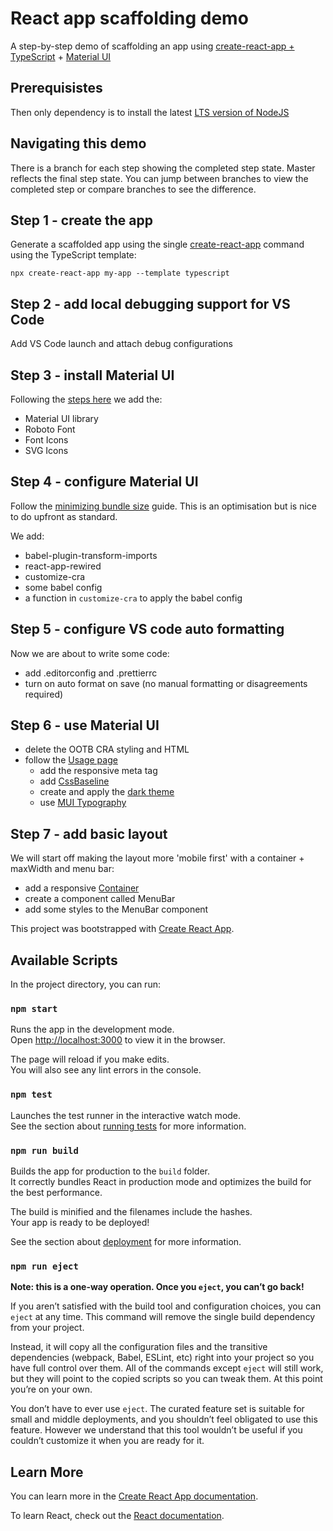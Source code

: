 # React app scaffolding demo

A step-by-step demo of scaffolding an app using [create-react-app + TypeScript](https://create-react-app.dev/docs/adding-typescript/#installation) + [Material UI](https://material-ui.com/)

## Prerequisistes

Then only dependency is to install the latest [LTS version of NodeJS](https://nodejs.org/en/download/)

## Navigating this demo

There is a branch for each step showing the completed step state. Master reflects the final step state. You can jump between branches to view the completed step or compare branches to see the difference.

## Step 1 - create the app

Generate a scaffolded app using the single [create-react-app](https://create-react-app.dev/) command using the TypeScript template:

```
npx create-react-app my-app --template typescript
```

## Step 2 - add local debugging support for VS Code

Add VS Code launch and attach debug configurations

## Step 3 - install Material UI

Following the [steps here](https://material-ui.com/getting-started/installation/) we add the:

- Material UI library
- Roboto Font
- Font Icons
- SVG Icons

## Step 4 - configure Material UI

Follow the [minimizing bundle size](https://material-ui.com/guides/minimizing-bundle-size/#when-and-how-to-use-tree-shaking) guide. This is an optimisation but is nice to do upfront as standard.

We add:

- babel-plugin-transform-imports
- react-app-rewired
- customize-cra
- some babel config
- a function in `customize-cra` to apply the babel config

## Step 5 - configure VS code auto formatting

Now we are about to write some code:

- add .editorconfig and .prettierrc
- turn on auto format on save (no manual formatting or disagreements required)

## Step 6 - use Material UI

- delete the OOTB CRA styling and HTML
- follow the [Usage page](https://material-ui.com/getting-started/usage/)
  - add the responsive meta tag
  - add [CssBaseline](https://material-ui.com/components/css-baseline/)
  - create and apply the [dark theme](https://material-ui.com/customization/theming/)
  - use [MUI Typography](https://material-ui.com/components/typography/)

## Step 7 - add basic layout

We will start off making the layout more 'mobile first' with a container + maxWidth and menu bar:

- add a responsive [Container](https://material-ui.com/components/container/)
- create a component called MenuBar
- add some styles to the MenuBar component

This project was bootstrapped with [Create React App](https://github.com/facebook/create-react-app).

## Available Scripts

In the project directory, you can run:

### `npm start`

Runs the app in the development mode.<br />
Open [http://localhost:3000](http://localhost:3000) to view it in the browser.

The page will reload if you make edits.<br />
You will also see any lint errors in the console.

### `npm test`

Launches the test runner in the interactive watch mode.<br />
See the section about [running tests](https://facebook.github.io/create-react-app/docs/running-tests) for more information.

### `npm run build`

Builds the app for production to the `build` folder.<br />
It correctly bundles React in production mode and optimizes the build for the best performance.

The build is minified and the filenames include the hashes.<br />
Your app is ready to be deployed!

See the section about [deployment](https://facebook.github.io/create-react-app/docs/deployment) for more information.

### `npm run eject`

**Note: this is a one-way operation. Once you `eject`, you can’t go back!**

If you aren’t satisfied with the build tool and configuration choices, you can `eject` at any time. This command will remove the single build dependency from your project.

Instead, it will copy all the configuration files and the transitive dependencies (webpack, Babel, ESLint, etc) right into your project so you have full control over them. All of the commands except `eject` will still work, but they will point to the copied scripts so you can tweak them. At this point you’re on your own.

You don’t have to ever use `eject`. The curated feature set is suitable for small and middle deployments, and you shouldn’t feel obligated to use this feature. However we understand that this tool wouldn’t be useful if you couldn’t customize it when you are ready for it.

## Learn More

You can learn more in the [Create React App documentation](https://facebook.github.io/create-react-app/docs/getting-started).

To learn React, check out the [React documentation](https://reactjs.org/).
